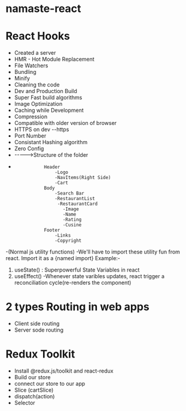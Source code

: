 # namaste-react

# React Hooks

-   Created a server
-   HMR - Hot Module Replacement
-   File Watchers
-   Bundling
-   Minify
-   Cleaning the code
-   Dev and Production Build
-   Super Fast build algorithms
-   Image Optimization
-   Caching while Development
-   Compression
-   Compatible with older version of browser
-   HTTPS on dev --https
-   Port Number
-   Consistant Hashing algorithm
-   Zero Config
-   ----->Structure of the folder
-                Header
                     -Logo
                     -NavItems(Right Side)
                     -Cart
                 Body
                     -Search Bar
                     -RestaurantList
                      -RestaurantCard
                        -Image
                        -Name
                        -Rating
                        -Cusine
                 Footer
                     -Links
                     -Copyright

-(Normal js utility functions)
-We'll have to import these utility fun from react. Import it as a {named import}
Example:-

1. useState() : Superpowerful State Variables in react
2. useEffect()
   -Whenever state varibles updates, react trigger a reconciliation cycle(re-renders the component)

# 2 types Routing in web apps

-   Client side routing
-   Server sode routing

# Redux Toolkit

-   Install @redux.js/toolkit and react-redux
-   Build our store
-   connect our store to our app
-   Slice (cartSlice)
-   dispatch(action)
-   Selector
